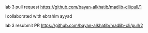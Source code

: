  lab 3 pull request https://github.com/bayan-alkhatib/madlib-cli/pull/1

 I collaborated with ebrahim ayyad

 lab 3 resubmit PR https://github.com/bayan-alkhatib/madlib-cli/pull/2
 

